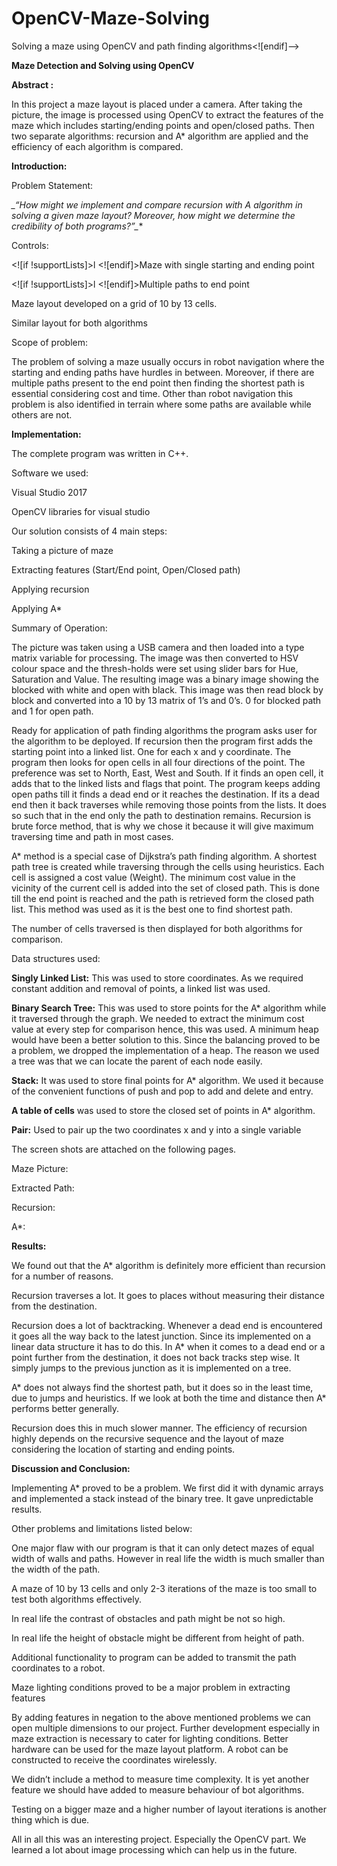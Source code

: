 # OpenCV-Maze-Solving
Solving a maze using OpenCV and path finding algorithms<![endif]-->

**Maze Detection and Solving using OpenCV**

**Abstract :**

In this project a maze layout is placed under a camera. After taking the picture, the image is processed using OpenCV to extract the features of the maze which includes starting/ending points and open/closed paths. Then two separate algorithms: recursion and A* algorithm are applied and the efficiency of each algorithm is compared.

**Introduction:**

Problem Statement:

**_“How might we implement and compare recursion with A* algorithm in solving a given maze layout? Moreover, how might we determine the credibility of both programs?”_**

Controls:

<![if !supportLists]>l <![endif]>Maze with single starting and ending point

<![if !supportLists]>l <![endif]>Multiple paths to end point

Maze layout developed on a grid of 10 by 13 cells.

Similar layout for both algorithms

Scope of problem:

The problem of solving a maze usually occurs in robot navigation where the starting and ending paths have hurdles in between. Moreover, if there are multiple paths present to the end point then finding the shortest path is essential considering cost and time. Other than robot navigation this problem is also identified in terrain where some paths are available while others are not.

**Implementation:**

The complete program was written in C++.

Software we used:

Visual Studio 2017

OpenCV libraries for visual studio

Our solution consists of 4 main steps:

Taking a picture of maze

Extracting features (Start/End point, Open/Closed path)

Applying recursion

Applying A*

Summary of Operation:

The picture was taken using a USB camera and then loaded into a type matrix variable for processing. The image was then converted to HSV colour space and the thresh-holds were set using slider bars for Hue, Saturation and Value. The resulting image was a binary image showing the blocked with white and open with black. This image was then read block by block and converted into a 10 by 13 matrix of 1’s and 0’s. 0 for blocked path and 1 for open path.

Ready for application of path finding algorithms the program asks user for the algorithm to be deployed. If recursion then the program first adds the starting point into a linked list. One for each x and y coordinate. The program then looks for open cells in all four directions of the point. The preference was set to North, East, West and South. If it finds an open cell, it adds that to the linked lists and flags that point. The program keeps adding open paths till it finds a dead end or it reaches the destination. If its a dead end then it back traverses while removing those points from the lists. It does so such that in the end only the path to destination remains. Recursion is brute force method, that is why we chose it because it will give maximum traversing time and path in most cases.

A* method is a special case of Dijkstra’s path finding algorithm. A shortest path tree is created while traversing through the cells using heuristics. Each cell is assigned a cost value (Weight). The minimum cost value in the vicinity of the current cell is added into the set of closed path. This is done till the end point is reached and the path is retrieved form the closed path list. This method was used as it is the best one to find shortest path.

The number of cells traversed is then displayed for both algorithms for comparison.

Data structures used:

**Singly Linked List:** This was used to store coordinates. As we required constant addition and removal of points, a linked list was used.

**Binary Search Tree:** This was used to store points for the A* algorithm while it traversed through the graph. We needed to extract the minimum cost value at every step for comparison hence, this was used. A minimum heap would have been a better solution to this. Since the balancing proved to be a problem, we dropped the implementation of a heap. The reason we used a tree was that we can locate the parent of each node easily.

**Stack:** It was used to store final points for A* algorithm. We used it because of the convenient functions of push and pop to add and delete and entry.

**A table of cells** was used to store the closed set of points in A* algorithm.

**Pair:** Used to pair up the two coordinates x and y into a single variable

The screen shots are attached on the following pages.

Maze Picture:



Extracted Path:



Recursion:



A*:



**Results:**

We found out that the A* algorithm is definitely more efficient than recursion for a number of reasons.

Recursion traverses a lot. It goes to places without measuring their distance from the destination.

Recursion does a lot of backtracking. Whenever a dead end is encountered it goes all the way back to the latest junction. Since its implemented on a linear data structure it has to do this. In A* when it comes to a dead end or a point further from the destination, it does not back tracks step wise. It simply jumps to the previous junction as it is implemented on a tree.

A* does not always find the shortest path, but it does so in the least time, due to jumps and heuristics. If we look at both the time and distance then A* performs better generally.

Recursion does this in much slower manner. The efficiency of recursion highly depends on the recursive sequence and the layout of maze considering the location of starting and ending points.

**Discussion and Conclusion:**

Implementing A* proved to be a problem. We first did it with dynamic arrays and implemented a stack instead of the binary tree. It gave unpredictable results.

Other problems and limitations listed below:

One major flaw with our program is that it can only detect mazes of equal width of walls and paths. However in real life the width is much smaller than the width of the path.

A maze of 10 by 13 cells and only 2-3 iterations of the maze is too small to test both algorithms effectively.

In real life the contrast of obstacles and path might be not so high.

In real life the height of obstacle might be different from height of path.

Additional functionality to program can be added to transmit the path coordinates to a robot.

Maze lighting conditions proved to be a major problem in extracting features

By adding features in negation to the above mentioned problems we can open multiple dimensions to our project. Further development especially in maze extraction is necessary to cater for lighting conditions. Better hardware can be used for the maze layout platform. A robot can be constructed to receive the coordinates wirelessly.

We didn’t include a method to measure time complexity. It is yet another feature we should have added to measure behaviour of bot algorithms.

Testing on a bigger maze and a higher number of layout iterations is another thing which is due.

All in all this was an interesting project. Especially the OpenCV part. We learned a lot about image processing which can help us in the future.
<!--stackedit_data:
eyJoaXN0b3J5IjpbLTcyNzg3MTA2M119
-->
